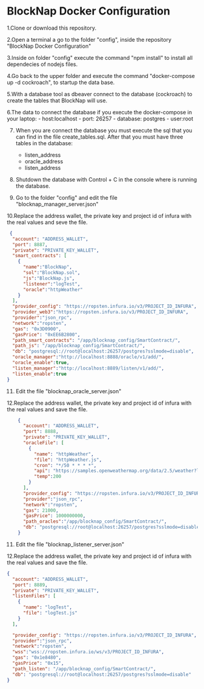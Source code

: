 
# BlockNap Docker Configuration

 1.Clone or download this repository.
    
 2.Open a terminal a go to the folder "config", inside the repository "BlockNap Docker Configuration"

 3.Inside on folder "config" execute the command "npm install" to install all dependecies of nodejs files.

 4.Go back to the upper folder and execute the command "docker-compose up -d cockroach", to startup the data base.

 5.With a database tool as dbeaver connect to the database (cockroach) to create the tables that BlockNap will use.

6.The data to connect the database if you execute the docker-compose in your laptop:
    - host:localhost
    - port: 26257
    - database: postgres
    - user:root

7. When you are connect the database you must execute the sql that you can find in the file create_tables.sql. After that you must have three tables in the database: 
    - listen_address
    - oracle_address
    - listen_address

8. Shutdown the database with Control + C in the console where is running the database.

9. Go to the folder "config" and edit the file "blocknap_manager_server.json"


10.Replace the address wallet, the private key and project id of infura with the real values and seve the file.

```json
 {
  "account": "ADDRESS_WALLET",
  "port": 8887,
  "private": "PRIVATE_KEY_WALLET",
  "smart_contracts": [
    {
      "name":"BlockNap",
      "sol":"BlockNap.sol",
      "js":"BlockNap.js",
      "listener":"logTest",
      "oracle":"httpWeather"
    }
  ],
  "provider_config": "https://ropsten.infura.io/v3/PROJECT_ID_INFURA",
  "provider_web3":"https://ropsten.infura.io/v3/PROJECT_ID_INFURA",
  "provider":"json_rpc",
  "network":"ropsten",
  "gas": "0x3D0900",
  "gasPrice": "0xEE6B2800",
  "path_smart_contracts": "/app/blocknap_config/SmartContract/",
  "path_js": "/app/blocknap_config/SmartContract/",
  "db": "postgresql://root@localhost:26257/postgres?sslmode=disable",
  "oracle_manager":"http://localhost:8888/oracle/v1/add/",
  "oracle_enable":true,
  "listen_manager":"http://localhost:8889/listen/v1/add/",
  "listen_enable":true
}
```

11. Edit the file "blocknap_oracle_server.json"


12.Replace the address wallet, the private key and project id of infura with the real values and save the file.

```json
	{
	  "account": "ADDRESS_WALLET",
	  "port": 8888,
	  "private": "PRIVATE_KEY_WALLET",
	  "oracleFile": [
		{
		  "name": "httpWeather",
		  "file": "httpWeather.js",
		  "cron": "*/50 * * * *",
		  "api": "https://samples.openweathermap.org/data/2.5/weather?lat=35&lon=139&appid=b6907d289e10d714a6e88b30761fae22",
		  "temp":200
		}
	  ],
	  "provider_config": "https://ropsten.infura.io/v3/PROJECT_ID_INFURA",
	  "provider":"json_rpc",
	  "network":"ropsten",
	  "gas": 21000,
	  "gasPrice": 1000000000,
	  "path_oracles":"/app/blocknap_config/SmartContract/",
	  "db": "postgresql://root@localhost:26257/postgres?sslmode=disable"
	}
```

11. Edit the file "blocknap_listener_server.json"


12.Replace the address wallet, the private key and project id of infura with the real values and save the file.

```json
{
  "account": "ADDRESS_WALLET",
  "port": 8889,
  "private": "PRIVATE_KEY_WALLET",
  "listenFiles": [
    {
      "name": "logTest",
      "file": "logTest.js"
    }
  ],

  "provider_config": "https://ropsten.infura.io/v3/PROJECT_ID_INFURA",
  "provider":"json_rpc",
  "network":"ropsten",  
  "wss":"wss://ropsten.infura.io/ws/v3/PROJECT_ID_INFURA",
  "gas": "0x1e8480",
  "gasPrice": "0x15",
  "path_listen": "/app/blocknap_config/SmartContract/",
  "db": "postgresql://root@localhost:26257/postgres?sslmode=disable"
}
```

